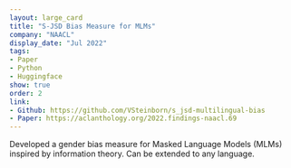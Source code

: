 ```yaml
---
layout: large_card
title: "S-JSD Bias Measure for MLMs"
company: "NAACL"
display_date: "Jul 2022"
tags:
- Paper
- Python
- Huggingface
show: true
order: 2
link:
- Github: https://github.com/VSteinborn/s_jsd-multilingual-bias
- Paper: https://aclanthology.org/2022.findings-naacl.69
---
```


Developed a gender bias measure for Masked Language Models (MLMs) inspired by information theory. Can be extended to any language.
